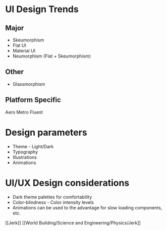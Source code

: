 # UI Design Trends
## Major
- Skeumorphism
- Flat UI
- Material UI
- Neumorphism (Flat + Skeumorphism)
## Other
- Glassmorphism
## Platform Specific
Aero
Metro
Fluent

# Design parameters
- Theme - Light/Dark
- Typography
- Illustrations
- Animations

# UI/UX Design considerations
- Dark theme palettes for comfortability
- Color-blindness - Color intensity levels
- Animations can be used to the advantage for slow loading components, etc.

[[Jerk]]
[[World Building/Science and Engineering/Physics/Jerk]]
